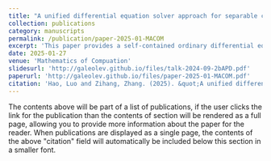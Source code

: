 ```yaml
---
title: "A unified differential equation solver approach for separable convex optimization: Splitting, acceleration and nonergodic rate"
collection: publications
category: manuscripts
permalink: /publication/paper-2025-01-MACOM
excerpt: 'This paper provides a self-contained ordinary differential equation solver approach for separable con- vex optimization problems. A novel primal-dual dynamical system with built-in time rescaling factors is introduced, and the exponential decay of a tailored Lyapunov function is established. Then several time dis- cretizations of the continuous model are considered and analyzed via a unified discrete Lyapunov function. Moreover, two families of accelerated proximal alternating direction methods of multipliers are obtained, and nonergodic optimal mixed-type convergence rates shall be proved for the primal objective residual, the feasi- bility violation and the Lagrangian gap. Finally, numerical experiments are provided to validate the practical performances.'
date: 2025-01-27
venue: 'Mathematics of Compuation'
slidesurl: 'http://galeolev.github.io/files/talk-2024-09-2bAPD.pdf'
paperurl: 'http://galeolev.github.io/files/paper-2025-01-MACOM.pdf'
citation: 'Hao, Luo and Zihang, Zhang. (2025). &quot;A unified differential equation solver approach for separable convex optimization: Splitting, acceleration and nonergodic rate&quot; <i>Math. Comp.</i>. 94(352).'
---
```


The contents above will be part of a list of publications, if the user clicks the link for the publication than the contents of section will be rendered as a full page, allowing you to provide more information about the paper for the reader. When publications are displayed as a single page, the contents of the above "citation" field will automatically be included below this section in a smaller font.